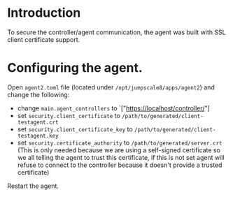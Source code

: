 # Introduction

To secure the controller/agent communication, the agent was built with SSL client certificate support.

# Configuring the agent.

Open `agent2.toml` file (located under `/opt/jumpscale8/apps/agent2`) and change the following:

- change `main.agent_controllers` to `["<https://localhost/controller/>"]
- set `security.client_certificate` to `/path/to/generated/client-testagent.crt`
- set `security.client_certificate_key` to `/path/to/generated/client-testagent.key`
- set `security.certificate_authority` to `/path/to/generated/server.crt` (This is only needed because we are using a self-signed certificate so we all telling the agent to trust this certificate, if this is not set agent will refuse to connect to the controller because it doesn't provide a trusted certificate)

Restart the agent.
